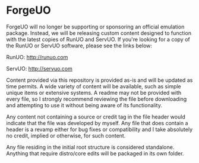 ForgeUO
=======

ForgeUO will no longer be supporting or sponsoring an official emulation package. Instead, we will be releasing custom content designed to function with the latest copies of RunUO and ServUO. If you're looking for a copy of the RunUO or ServUO software, please see the links below:

RunUO: http://runuo.com

ServUO: http://servuo.com

Content provided via this repository is provided as-is and will be updated as time permits. A wide variety of content will be available, such as simple unique items or extensive systems. A readme may not be provided with every file, so I strongly recommend reviewing the file before downloading and attempting to use it without being aware of its functionality.

Any content not containing a source or credit tag in the file header would indicate that the file was developed by myself. Any file that does contain a header is a revamp either for bug fixes or compatibility and I take absolutely no credit, implied or otherwise, for such content.

Any file residing in the initial root structure is considered standalone. Anything that require distro/core edits will be packaged in its own folder.
